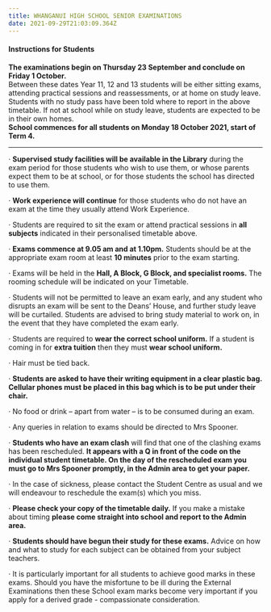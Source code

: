 ```yaml
---
title: WHANGANUI HIGH SCHOOL SENIOR EXAMINATIONS
date: 2021-09-29T21:03:09.364Z
---
```


#### Instructions for Students  
**The examinations begin on Thursday 23 September and conclude on Friday 1 October.**  
Between these dates Year 11, 12 and 13 students will be either sitting exams, attending practical sessions and reassessments, or at home on study leave. Students with no study pass have been told where to report in the above timetable. If not at school while on study leave, students are expected to be in their own homes.  
**School commences for all students on Monday 18 October 2021, start of Term 4.**

____
  
 
·         **Supervised study facilities will be available in the Library** during the exam period for those students who wish to use them, or whose parents expect them to be at school, or for those students the school has directed to use them.
 
·         **Work experience will continue** for those students who do not have an exam at the time they usually attend Work Experience.
 
·         Students are required to sit the exam or attend practical sessions in **all subjects** indicated in their personalised timetable above.
 
·         **Exams commence at 9.05 am and at 1.10pm.** Students should be at the appropriate exam room at least **10 minutes** prior to the exam starting.
 
·         Exams will be held in the **Hall, A Block, G Block, and specialist rooms.** The rooming schedule will be indicated on your Timetable.
 
·         Students will not be permitted to leave an exam early, and any student who disrupts an exam will be sent to the Deans’ House, and further study leave will be curtailed. Students are advised to bring study material to work on, in the event that they have completed the exam early.
 
·         Students are required to **wear the correct school uniform.** If a student is coming in for **extra tuition** then they must **wear school uniform.**
 
·         Hair must be tied back.
 
·         **Students are asked to have their writing equipment in a clear plastic bag. Cellular phones must be placed in this bag which is to be put under their chair.**
 
·         No food or drink – apart from water – is to be consumed during an exam.
 
·         Any queries in relation to exams should be directed to Mrs Spooner.
 
·         **Students who have an exam clash** will find that one of the clashing exams has been rescheduled. **It appears with a Q in front of the code on the individual student timetable. On the day of the rescheduled exam you must go to Mrs Spooner promptly, in the Admin area to get your paper.**
 
·         In the case of sickness, please contact the Student Centre as usual and we will endeavour to reschedule the exam(s) which you miss.
 
·         **Please check your copy of the timetable daily.** If you make a mistake about timing **please come straight into school and report to the Admin area.**
 
·         **Students should have begun their study for these exams.** Advice on how and what to study for each subject can be obtained from your subject teachers.
 
·         It is particularly important for all students to achieve good marks in these exams. Should you have the misfortune to be ill during the External Examinations then these School exam marks become very important if you apply for a derived grade - compassionate consideration.  

  	
